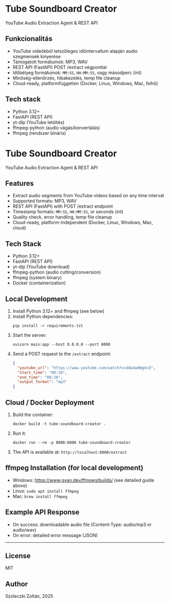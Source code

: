 # Tube Soundboard Creator

YouTube Audio Extraction Agent & REST API

## Funkcionalitás

- YouTube videókból tetszőleges időintervallum alapján audio szegmensek kinyerése
- Támogatott formátumok: MP3, WAV
- REST API (FastAPI) POST /extract végponttal
- Időbélyeg formátumok: `MM:SS`, `HH:MM:SS`, vagy másodperc (int)
- Minőség-ellenőrzés, hibakezelés, temp file cleanup
- Cloud-ready, platformfüggetlen (Docker, Linux, Windows, Mac, felhő)

## Tech stack

- Python 3.12+
- FastAPI (REST API)
- yt-dlp (YouTube letöltés)
- ffmpeg-python (audio vágás/konvertálás)
- ffmpeg (rendszer bináris)

# Tube Soundboard Creator

YouTube Audio Extraction Agent & REST API

## Features
- Extract audio segments from YouTube videos based on any time interval
- Supported formats: MP3, WAV
- REST API (FastAPI) with POST /extract endpoint
- Timestamp formats: `MM:SS`, `HH:MM:SS`, or seconds (int)
- Quality check, error handling, temp file cleanup
- Cloud-ready, platform-independent (Docker, Linux, Windows, Mac, cloud)

## Tech Stack
- Python 3.12+
- FastAPI (REST API)
- yt-dlp (YouTube download)
- ffmpeg-python (audio cutting/conversion)
- ffmpeg (system binary)
- Docker (containerization)

## Local Development
1. Install Python 3.12+ and ffmpeg (see below)
2. Install Python dependencies:
   ```
   pip install -r requirements.txt
   ```
3. Start the server:
   ```
   uvicorn main:app --host 0.0.0.0 --port 8000
   ```
4. Send a POST request to the `/extract` endpoint:
   ```json
   {
     "youtube_url": "https://www.youtube.com/watch?v=dQw4w9WgXcQ",
     "start_time": "00:10",
     "end_time": "00:20",
     "output_format": "mp3"
   }
   ```

## Cloud / Docker Deployment
1. Build the container:
   ```
   docker build -t tube-soundboard-creator .
   ```
2. Run it:
   ```
   docker run --rm -p 8000:8000 tube-soundboard-creator
   ```
3. The API is available at: `http://localhost:8000/extract`

## ffmpeg Installation (for local development)
- Windows: https://www.gyan.dev/ffmpeg/builds/ (see detailed guide above)
- Linux: `sudo apt install ffmpeg`
- Mac: `brew install ffmpeg`

## Example API Response
- On success: downloadable audio file (Content-Type: audio/mp3 or audio/wav)
- On error: detailed error message (JSON)

---

## License
MIT

## Author
Szoleczki Zoltán, 2025
